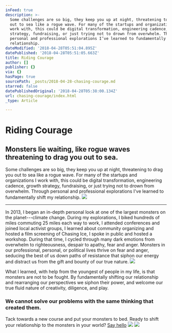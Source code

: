 ```yaml
---
inFeed: true
description: >-
  Some challenges are so big, they keep you up at night, threatening to drag you
  out to sea like a rogue wave. For many of the startups and organizations I
  work with, this could be digital transformation, engineering cadence, growth
  strategy, fundraising, or just trying not to drown from overwhelm. Through
  personal and professional explorations I’ve learned to fundamentally shift my
  relationship.
dateModified: '2018-04-28T05:51:04.895Z'
datePublished: '2018-04-28T05:51:05.663Z'
title: Riding Courage
author: []
publisher: {}
via: {}
hasPage: true
sourcePath: _posts/2018-04-28-chasing-courage.md
starred: false
datePublishedOriginal: '2018-04-28T05:38:00.134Z'
url: chasing-courage/index.html
_type: Article

---
```

# Riding Courage

## Monsters lie waiting, like rogue waves threatening to drag you out to sea.

Some challenges are so big, they keep you up at night, threatening to drag you out to sea like a rogue wave. For many of the startups and organizations I work with, this could be digital transformation, engineering cadence, growth strategy, fundraising, or just trying not to drown from overwhelm. Through personal and professional explorations I've learned to fundamentally shift my relationship.
![](https://the-grid-user-content.s3-us-west-2.amazonaws.com/8e1810cc-644e-4d22-b00e-b1913258758c.jpg)

---

In 2013, I began an in-depth personal look at one of the largest monsters on the planet---climate change. During my explorations, I biked hundreds of miles commuting 25 miles each way to work, I attended conferences and joined local activist groups, I learned about community organizing and hosted a film screening of Chasing Ice, I spoke in public and hosted a workshop. During that time, I cycled through many dark emotions from overwhelm to righteousness, despair to apathy, fear and anger. Monsters in our professional, personal, or political lives thrive on fear and anger, seducing the best of us down paths of resistance that siphon our energy and distract us from the gift and bounty of our true nature.
![](https://the-grid-user-content.s3-us-west-2.amazonaws.com/c65050b4-1816-4284-84df-2ee249f4c916.jpg)

What I learned, with help from the youngest of people in my life, is that monsters are not to be fought. By fundamentally shifting our relationship and rearranging our perspectives we siphon their power, and welcome our true fluid nature of creativity, diligence, and play. 

### We cannot solve our problems with the same thinking that created them.

Tack towards a new course and put your monsters to bed. Ready to shift your relationship to the monsters in your world?
[Say hello][0]
![](https://the-grid-user-content.s3-us-west-2.amazonaws.com/366d5986-fb06-4d8b-8e41-d468a3c78ee0.jpg)
![](https://the-grid-user-content.s3-us-west-2.amazonaws.com/c388b8c2-6a1d-40ce-ad45-9aef8d0a86c9.jpg)

[0]: http://tiny.cc/hello-daniel
